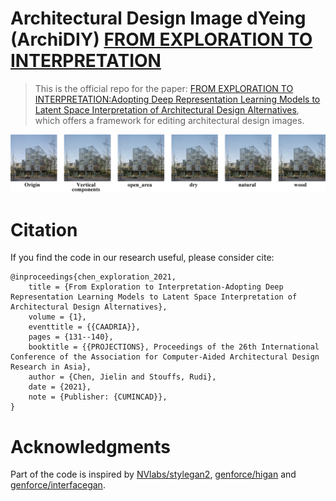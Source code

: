 # Architectural Design Image dYeing (ArchiDIY) [FROM EXPLORATION TO INTERPRETATION](https://caadria2021.org/wp-content/uploads/2021/03/caadria2021_038.pdf)
> This is the official repo for the paper: [FROM EXPLORATION TO INTERPRETATION:Adopting Deep Representation Learning Models to Latent Space Interpretation of Architectural Design Alternatives](https://caadria2021.org/wp-content/uploads/2021/03/caadria2021_038.pdf), which offers a framework for editing architectural design images.

![Overview](imgs/paper38-04.gif)

# Citation
If you find the code in our research useful, please consider cite:
```
@inproceedings{chen_exploration_2021,
	title = {From Exploration to Interpretation-Adopting Deep Representation Learning Models to Latent Space Interpretation of Architectural Design Alternatives},
	volume = {1},
	eventtitle = {{CAADRIA}},
	pages = {131--140},
	booktitle = {{PROJECTIONS}, Proceedings of the 26th International Conference of the Association for Computer-Aided Architectural Design Research in Asia},
	author = {Chen, Jielin and Stouffs, Rudi},
	date = {2021},
	note = {Publisher: {CUMINCAD}},
}
```

# Acknowledgments
Part of the code is inspired by <a href="https://github.com/NVlabs/stylegan2">NVlabs/stylegan2</a>, <a href="https://github.com/genforce/higan">genforce/higan</a> and <a href="https://github.com/genforce/interfacegan">genforce/interfacegan</a>.
